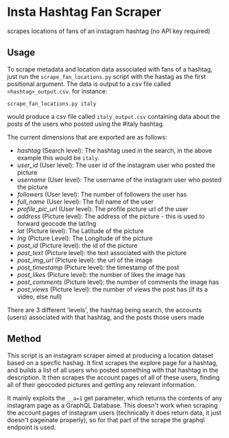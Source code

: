 # Insta Hashtag Fan Scraper
scrapes locations of fans of an instagram hashtag (no API key required)

## Usage

To scrape metadata and location data associated with fans of a hashtag, just run the `scrape_fan_locations.py` script with the hastag as the first positional argument. 
The data is output to a csv file called `<hashtag>_output.csv`. 
for instance:

```
scrape_fan_locations.py italy
```

would produce a csv file called `italy_output.csv` containing data about the posts of the users who posted using the #italy hashtag.

The current dimensions that are exported are as follows:

 - _hashtag_ (Search level): The hashtag used in the search, in the above example this would be `italy`.
 - _user\_id_ (User level): The user id of the instagram user who posted the picture
 - _username_ (User level): The username of the instagram user who posted the picture
 - _followers_ (User level): The number of followers the user has
 - _full\_name_ (User level): The full name of the user
 - _profile\_pic\_url_ (User level): The profile picture url of the user
 - _address_ (Picture level): The address of the picture - this is used to forward geocode the lat/lng
 - _lat_ (Picture level): The Latitude of the picture
 - _lng_ (Picture Level): The Longitude of the picture
 - _post\_id_ (Picture level): the id of the picture
 - _post\_text_ (Picture level): the text associated with the picture
 - _post\_img\_url_ (Picture level): the url of the image
 - _post\_timestamp_ (Picture level): the timestamp of the post
 - _post\_likes_ (Picture level): the number of likes the image has
 - _post\_comments_ (Picture level): the number of comments the image has
 - _post\_views_ (Picture level): the number of views the post has (if its a video, else null)

There are 3 different 'levels', the hashtag being search, the accounts (users) associated with that hashtag, and the posts those users made

## Method

This script is an instagram scraper aimed at producing a location dataset based on a specfic hashag.
It first scrapes the explore page for a hashtag, and builds a list of all users who posted something with that hashtag in the description. It then scrapes the account pages of all of these users, finding all of their geocoded pictures and getting any relevant information. 

It mainly exploits the `__a=1` get parameter, which returns the contents of any instagram page as a GraphQL Database. This doesn't work when scraping the account pages of instagram users (technically it does return data, it just doesn't pageinate properly), so for that part of the scrape the graphql endpoint is used.

